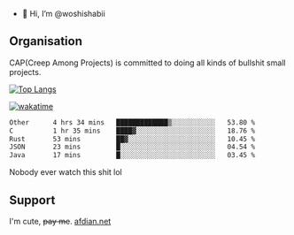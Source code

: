 - 👋 Hi, I’m @woshishabii

## Organisation

CAP(Creep Among Projects) is committed to doing all kinds of bullshit small projects.

[![Top Langs](https://github-readme-stats.vercel.app/api/top-langs/?username=woshishabii&layout=compact)](https://github.com/anuraghazra/github-readme-stats)

[![wakatime](https://wakatime.com/badge/user/34d02784-acc1-4a16-82d7-33fdb53c4ed6.svg)](https://wakatime.com/@34d02784-acc1-4a16-82d7-33fdb53c4ed6)


<!--START_SECTION:waka-->

```txt
Other      4 hrs 34 mins   █████████████▒░░░░░░░░░░░   53.80 %
C          1 hr 35 mins    ████▓░░░░░░░░░░░░░░░░░░░░   18.76 %
Rust       53 mins         ██▓░░░░░░░░░░░░░░░░░░░░░░   10.45 %
JSON       23 mins         █░░░░░░░░░░░░░░░░░░░░░░░░   04.54 %
Java       17 mins         █░░░░░░░░░░░░░░░░░░░░░░░░   03.45 %
```

<!--END_SECTION:waka-->

Nobody ever watch this shit lol

## Support
I'm cute, ~~pay me~~.
[afdian.net](https://afdian.com/a/woshishabi)

<!---
woshishabii/woshishabii is a ✨ special ✨ repository because its `README.md` (this file) appears on your GitHub profile.
You can click the Preview link to take a look at your changes.
--->

